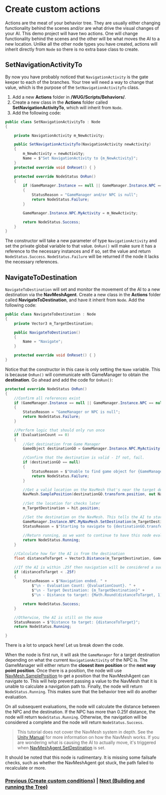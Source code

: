 # Create custom actions

Actions are the meat of your behavior tree. They are usually either changing functionality behind the scenes and/or are what drive the visual changes of your AI. This demo project will have two actions. One will change functionality behind the scenes and the other will be what moves the AI to a new location. Unlike all the other node types you have created, actions will inherit directly from `Node` so there is no extra base class to create.

## SetNavigationActivityTo 
By now you have probably noticed that `NavigationActivity` is the gate keeper to each of the branches. Your tree will need a way to change that value, which is the purpose of the `SetNavigationActivityTo` class. 

1. Add a new **Actions** folder in **/WUG/Scripts/Behaviors/**. 
2. Create a new class in the **Actions** folder called **SetNavigationActivityTo**, which will inherit from `Node`. 
3. Add the following code:

```csharp
public class SetNavigationActivityTo : Node
{

    private NavigationActivity m_NewActivity;

    public SetNavigationActivityTo(NavigationActivity newActivity)
    {
        m_NewActivity = newActivity;
        Name = $"Set NavigationActivity to {m_NewActivity}";
    }
    protected override void OnReset() { }

    protected override NodeStatus OnRun()
    {
        if (GameManager.Instance == null || GameManager.Instance.NPC == null)
        {
            StatusReason = "GameManager and/or NPC is null";
            return NodeStatus.Failure;
        }

        GameManager.Instance.NPC.MyActivity = m_NewActivity;

        return NodeStatus.Success;
    }
}
```

The constructor will take a new parameter of type `NavigationActivity` and set the private global variable to that value. `OnRun()` will make sure it has a reference to the necessary instances and if so, set the value and return `NodeStatus.Success`. `NodeStatus.Failure` will be returned if the node it lacks the necessary references.

## NavigateToDestination
`NavigateToDestination` will set and monitor the movement of the AI to a new destination via the **NavMeshAgent**. Create a new class in the **Actions** folder called **NavigateToDestination**, and have it inherit from `Node`. Add the following code: 

```csharp
public class NavigateToDestination : Node
{
    private Vector3 m_TargetDestination;

    public NavigateToDestination()
    {
        Name = "Navigate";
    }

    protected override void OnReset() { }
}
```
Notice that the constructor in this case is only setting the `Name` variable. This is because `OnRun()` will communicate with GameManager to obtain the **destination**. Go ahead and add the code for `OnRun()`:

```csharp
protected override NodeStatus OnRun()
{
    //Confirm all references exist
    if (GameManager.Instance == null || GameManager.Instance.NPC == null)
    {
        StatusReason = "GameManager or NPC is null";
        return NodeStatus.Failure;
    }

    //Perform logic that should only run once
    if (EvaluationCount == 0)
    {
        //Get destination from Game Manager 
        GameObject destinationGO = GameManager.Instance.NPC.MyActivity == NavigationActivity.PickupItem ?  GameManager.Instance.GetClosestItem() : GameManager.Instance.GetNextWayPoint();

        //Confirm that the destination is valid - If not, fail.
        if (destinationGO == null)
        {
            StatusReason = $"Unable to find game object for {GameManager.Instance.NPC.MyActivity}";
            return NodeStatus.Failure;
        }

        //Get a valid location on the NavMesh that's near the target destination
        NavMesh.SamplePosition(destinationGO.transform.position, out NavMeshHit hit, 1f, 1);
        
        //Set the location for checks later
        m_TargetDestination = hit.position;

        //Set the destination on the NavMesh. This tells the AI to start moving to the new location.
        GameManager.Instance.NPC.MyNavMesh.SetDestination(m_TargetDestination);
        StatusReason = $"Starting to navigate to {destinationGO.transform.position}";
        
        //Return running, as we want to continue to have this node evaluate
        return NodeStatus.Running;
    }

    //Calculate how far the AI is from the destination
    float distanceToTarget = Vector3.Distance(m_TargetDestination, GameManager.Instance.NPC.transform.position);

    //If the AI is within .25f then navigation will be considered a success
    if (distanceToTarget < .25f)
    {
        StatusReason = $"Navigation ended. " +
            $"\n - Evaluation Count: {EvaluationCount}. " +
            $"\n - Target Destination: {m_TargetDestination}" +
            $"\n - Distance to target: {Math.Round(distanceToTarget, 1)}";

        return NodeStatus.Success;
    }

    //Otherwise, the AI is still on the move
    StatusReason = $"Distance to target: {distanceToTarget}";
    return NodeStatus.Running;

}
```
There is a lot to unpack here! Let us break down the code.

When the node is first run, it will ask the `GameManager` for a target destination depending on what the current `NavigationActivity` of the NPC is. The GameManager will either return the **closest item position** or the **next way point position**. Once there is a position, the node will use [NavMesh.SamplePosition](https://docs.unity3d.com/ScriptReference/AI.NavMesh.SamplePosition.html) to get a position that the NavMeshAgent can navigate to. This will help prevent passing a value to the NavMesh that it is unable to calculate a navigation path to. Finally, the node will return `NodeStatus.Running`. This makes sure that the behavior tree will do another evaluation.

On all subsequent evaluations, the node will calculate the distance between the NPC and the destination. If the NPC has more than 0.25f distance, the node will return `NodeStatus.Running`. Otherwise, the navigation will be considered a complete and the node will return `NodeStatus.Success`.

> This tutorial does not cover the NavMesh system in depth. See the [Unity Manual](https://docs.unity3d.com/Manual/nav-BuildingNavMesh.html) for more information on how the NavMesh works. If you are wondering what is causing the AI to actually move, it's triggered when [NavMeshAgent.SetDestination](https://docs.unity3d.com/ScriptReference/AI.NavMeshAgent.SetDestination.html) is set.

It should be noted that this node is rudimentary. It is missing some failsafe checks, such as whether the NavMeshAgent got stuck, the path failed to recalculate or more. 

### [Previous (Create custom conditions)](./pt7-create-custom-conditions.md)    |     [Next (Building and running the Tree)](./pt9-build-and-run-the-tree.md)



